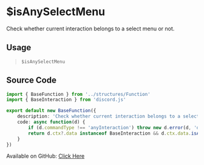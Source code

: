 # $isAnySelectMenu
Check whether current interaction belongs to a select menu or not.
## Usage
> `$isAnySelectMenu`
## Source Code
```ts
import { BaseFunction } from '../structures/Function'
import { BaseInteraction } from 'discord.js'

export default new BaseFunction({
    description: 'Check whether current interaction belongs to a select menu or not.',
    code: async function(d) {
        if (d.commandType !== 'anyInteraction') throw new d.error(d, 'disallowed', d.function?.name!, '"anyInteraction" commands')
        return d.ctx?.data instanceof BaseInteraction && d.ctx.data.isAnySelectMenu()
    }
})
```
Available on GitHub: [Click Here](https://github.com/Cyberghxst/bdjs/blob/v1/src/functions/isAnySelectMenu.ts)